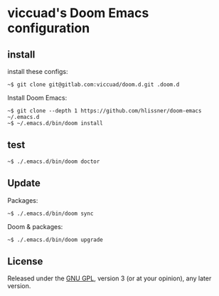 viccuad's Doom Emacs configuration
==================================

install
-------

install these configs:
```
~$ git clone git@gitlab.com:viccuad/doom.d.git .doom.d
```

Install Doom Emacs:
```
~$ git clone --depth 1 https://github.com/hlissner/doom-emacs ~/.emacs.d
~$ ~/.emacs.d/bin/doom install
```

test
----

```
~$ ./.emacs.d/bin/doom doctor
```

Update
----

Packages:
```
~$ ./.emacs.d/bin/doom sync
```

Doom & packages:
```
~$ ./.emacs.d/bin/doom upgrade
```

License
-------

Released under the [GNU GPL][gpl], version 3 (or at your opinion), any
later version.

 [gpl]: http://www.gnu.org/licenses/gpl.html
